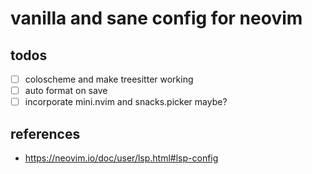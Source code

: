 # vanilla and sane config for neovim

## todos

- [ ] coloscheme and make treesitter working
- [ ] auto format on save
- [ ] incorporate mini.nvim and snacks.picker maybe?

## references

- <https://neovim.io/doc/user/lsp.html#lsp-config>
